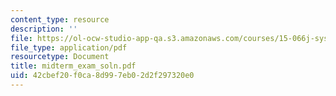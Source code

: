 ```yaml
---
content_type: resource
description: ''
file: https://ol-ocw-studio-app-qa.s3.amazonaws.com/courses/15-066j-system-optimization-and-analysis-for-manufacturing-summer-2003/42cbef20f0ca8d997eb02d2f297320e0_midterm_exam_soln.pdf
file_type: application/pdf
resourcetype: Document
title: midterm_exam_soln.pdf
uid: 42cbef20-f0ca-8d99-7eb0-2d2f297320e0
---
```

